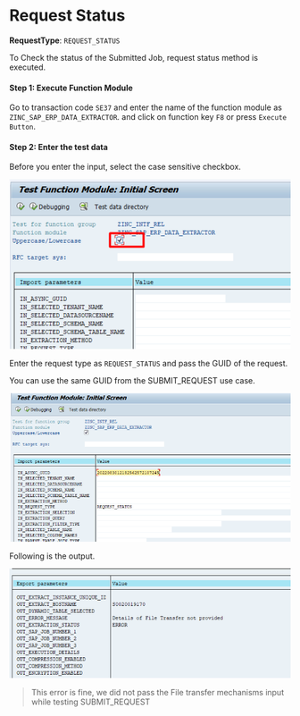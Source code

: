 # Request Status

**RequestType**: `REQUEST_STATUS`

To Check the status of the Submitted Job, request status method is executed.

#### Step 1: Execute Function Module

Go to transaction code `SE37` and enter the name of the function module as `ZINC_SAP_ERP_DATA_EXTRACTOR`.
and click on function key `F8` or press `Execute Button`.

#### Step 2: Enter the test data

Before you enter the input, select the case sensitive checkbox.

<img src="sap-tables/assets/images/case-sensitive-param.png" width="700" />

Enter the request type as `REQUEST_STATUS` and pass the GUID of the request.

You can use the same GUID from the SUBMIT_REQUEST use case.

<img src="sap-tables/assets/images/request-status.png" width="700" />

Following is the output.

<img src="sap-tables/assets/images/request-status-output.png" width="700" />

> This error is fine, we did not pass the File transfer mechanisms input while testing SUBMIT_REQUEST

